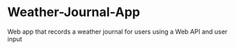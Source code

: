# Weather-Journal-App
 Web app that records a weather journal for users using a Web API and user input
